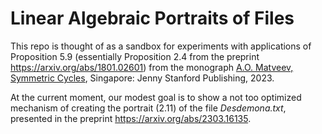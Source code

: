 # Linear Algebraic Portraits of Files #
This repo is thought of as a sandbox for experiments with applications 
of Proposition 5.9 (essentially Proposition 2.4 from the preprint https://arxiv.org/abs/1801.02601)
from the monograph [A.O. Matveev, Symmetric Cycles](https://www.jennystanford.com/), Singapore: Jenny Stanford Publishing, 2023.

At the current moment, our modest goal is to show a not too optimized mechanism of creating the portrait (2.11)  of the 
file *Desdemona.txt*, presented in the preprint https://arxiv.org/abs/2303.16135.
